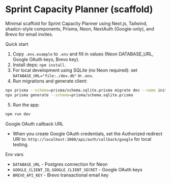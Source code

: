 # Sprint Capacity Planner (scaffold)

Minimal scaffold for Sprint Capacity Planner using Next.js, Tailwind, shadcn-style components, Prisma, Neon, NextAuth (Google-only), and Brevo for email invites.

Quick start

1. Copy `.env.example` to `.env` and fill in values (Neon DATABASE_URL, Google OAuth keys, Brevo key).
2. Install deps: `npm install`.
3. For local development using SQLite (no Neon required): set `DATABASE_URL="file:./dev.db"` in `.env`.
4. Run migrations and generate client:

```bash
npx prisma --schema=prisma/schema.sqlite.prisma migrate dev --name init
npx prisma generate --schema=prisma/schema.sqlite.prisma
```

5. Run the app:

```bash
npm run dev
```

Google OAuth callback URL
- When you create Google OAuth credentials, set the Authorized redirect URI to: `http://localhost:3000/api/auth/callback/google` for local testing.


Env vars
- `DATABASE_URL` - Postgres connection for Neon
- `GOOGLE_CLIENT_ID`, `GOOGLE_CLIENT_SECRET` - Google OAuth keys
- `BREVO_API_KEY` - Brevo transactional email key
